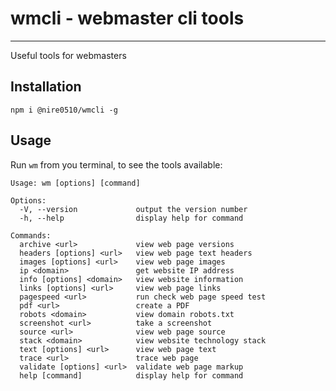 # wmcli - webmaster cli tools
-----------------------------
Useful tools for webmasters

## Installation
`npm i @nire0510/wmcli -g`

## Usage
Run `wm` from you terminal, to see the tools available:
```
Usage: wm [options] [command]

Options:
  -V, --version             output the version number
  -h, --help                display help for command

Commands:
  archive <url>             view web page versions
  headers [options] <url>   view web page text headers
  images [options] <url>    view web page images
  ip <domain>               get website IP address
  info [options] <domain>   view website information
  links [options] <url>     view web page links
  pagespeed <url>           run check web page speed test
  pdf <url>                 create a PDF
  robots <domain>           view domain robots.txt
  screenshot <url>          take a screenshot
  source <url>              view web page source
  stack <domain>            view website technology stack
  text [options] <url>      view web page text
  trace <url>               trace web page
  validate [options] <url>  validate web page markup
  help [command]            display help for command
```
